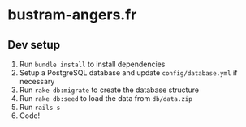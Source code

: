 bustram-angers.fr
=================

Dev setup
---------

1. Run `bundle install` to install dependencies
2. Setup a PostgreSQL database and update `config/database.yml` if necessary
3. Run `rake db:migrate` to create the database structure
4. Run `rake db:seed` to load the data from `db/data.zip`
5. Run `rails s`
6. Code!

